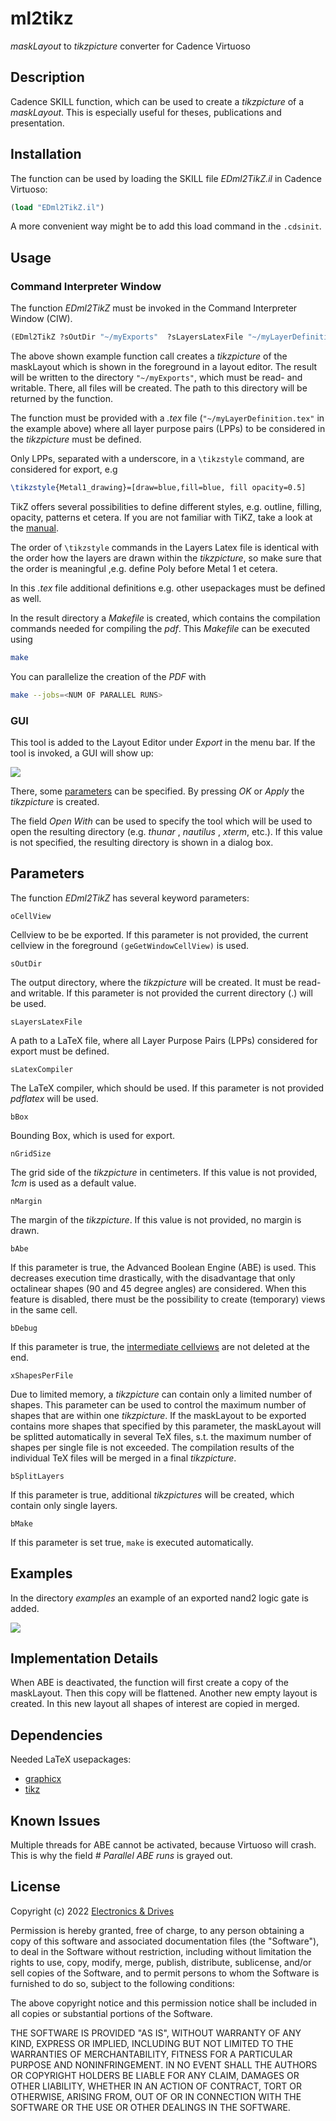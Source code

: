 # ml2tikz

*maskLayout* to *tikzpicture* converter for Cadence Virtuoso

## Description

Cadence SKILL function, which can be used to create a *tikzpicture* of 
a *maskLayout*. 
This is especially useful for theses, publications and presentation.

## Installation

The function can be used by loading the SKILL file *EDml2TikZ.il* in 
Cadence Virtuoso:

``` scheme
(load "EDml2TikZ.il")
```

A more convenient way might be to add this load command in the `.cdsinit`.

## Usage

### Command Interpreter Window

The function *EDml2TikZ* must be invoked in the Command Interpreter Window (CIW).

``` scheme
(EDml2TikZ ?sOutDir "~/myExports"  ?sLayersLatexFile "~/myLayerDefinition.tex")
```

The above shown example function call creates a *tikzpicture* of the maskLayout
which is shown in the foreground in a layout editor.
The result will be written to the directory `"~/myExports"`, which must be 
read- and writable.
There, all files will be created.
The path to this directory will be returned by the function.

The function must be provided with a *.tex* file 
(`"~/myLayerDefinition.tex"` in the example above) where all layer purpose 
pairs (LPPs) to be considered in the *tikzpicture* must be defined.

Only LPPs, separated with a underscore, in  a `\tikzstyle` command, are 
considered for export, e.g

``` tex
\tikzstyle{Metal1_drawing}=[draw=blue,fill=blue, fill opacity=0.5]
```

TikZ offers several possibilities to define different styles, e.g. outline, 
filling, opacity, patterns et cetera.
If you are not familiar with TiKZ, take a look at the 
[manual](https://www.ctan.org/pkg/pgf).

The order of `\tikzstyle` commands in the Layers Latex file is identical 
with the order how the layers are drawn within the *tikzpicture*, so make sure 
that the order is meaningful ,e.g. define Poly before Metal 1 et cetera.

In this *.tex* file additional definitions e.g. other usepackages must be
defined as well.

In the result directory a *Makefile* is created, which contains the compilation
commands needed for compiling the *pdf*.
This *Makefile* can be executed using 

``` bash
make
```

You can parallelize the creation of the *PDF* with

``` bash
make --jobs=<NUM OF PARALLEL RUNS>
```

### GUI

This tool is added to the Layout Editor under *Export* in the menu bar.
If the tool is invoked, a GUI will show up:

![](fig/ml2tikz_gui.png)

There, some [parameters](#Parameters) can be specified.
By pressing *OK* or *Apply* the *tikzpicture* is created.

The field *Open With* can be used to specify the tool which will be used to
open the resulting directory (e.g. *thunar* , *nautilus* , *xterm*, etc.).
If this value is not specified, the resulting directory is shown in a
dialog box.


## Parameters
The function *EDml2TikZ* has several keyword parameters:

`oCellView`

Cellview to be be exported. 
If this parameter is not provided, the current cellview in the
foreground `(geGetWindowCellView)` is used.

`sOutDir`

The output directory, where the *tikzpicture* will be created. 
It must be read- and writable. 
If this parameter is not provided the current directory (.) will be used.

`sLayersLatexFile`

A path to a LaTeX file, where all Layer Purpose Pairs (LPPs) considered
for export must be defined.

` sLatexCompiler `

The LaTeX compiler, which should be used. If this parameter is not
provided *pdflatex* will be used.

` bBox `

Bounding Box, which is used for export.

`nGridSize`

The grid side of the *tikzpicture* in centimeters. If this value is not
provided, *1cm* is used as a default value.

`nMargin`

The margin of the *tikzpicture*.
If this value is not provided, no margin is drawn.

`bAbe`

If this parameter is true, the Advanced Boolean Engine (ABE) is used.
This decreases execution time drastically, with the disadvantage that
only octalinear shapes (90 and 45 degree angles) are considered.
When this feature is disabled, there must be the possibility to create
(temporary) views in the same cell.

`bDebug`

If this parameter is true, the 
[intermediate cellviews](#implementation-details) are not deleted at the end.

`xShapesPerFile`

Due to limited memory, a *tikzpicture* can contain only a limited number of 
shapes.
This parameter can be used to control the maximum number of shapes that are
within one *tikzpicture*. If the maskLayout to be exported contains more shapes
that specified by this parameter, the maskLayout will be splitted automatically
in several TeX files, s.t. the maximum number of shapes per single file is not
exceeded.
The compilation results of the individual TeX files will be merged in a
final *tikzpicture*.

` bSplitLayers `

If this parameter is true, additional *tikzpictures* will be created, 
which contain only single layers.

` bMake `

If this parameter is set true, `make` is executed automatically.

## Examples

In the directory *examples* an example of an exported nand2 logic gate is added.

![](fig/nand2.png)

## Implementation Details

When ABE is deactivated, the function will first create a copy of the maskLayout. 
Then this copy will be flattened. Another new empty layout is created. 
In this new layout all shapes of interest are copied in merged.

## Dependencies

Needed LaTeX usepackages:

+ [graphicx](https://ctan.org/pkg/graphicx)
+ [tikz](https://www.ctan.org/pkg/pgf)

## Known Issues

Multiple threads for ABE cannot be activated, because Virtuoso will crash.
This is why the field *# Parallel ABE runs* is grayed out.

## License

Copyright (c) 2022 [Electronics & Drives](https://www.electronics-and-drives.de/) 

Permission is hereby granted, free of charge, to any person obtaining a copy
of this software and associated documentation files (the "Software"), to deal
in the Software without restriction, including without limitation the rights
to use, copy, modify, merge, publish, distribute, sublicense, and/or sell
copies of the Software, and to permit persons to whom the Software is
furnished to do so, subject to the following conditions:

The above copyright notice and this permission notice shall be included in all
copies or substantial portions of the Software.

THE SOFTWARE IS PROVIDED "AS IS", WITHOUT WARRANTY OF ANY KIND, EXPRESS OR
IMPLIED, INCLUDING BUT NOT LIMITED TO THE WARRANTIES OF MERCHANTABILITY,
FITNESS FOR A PARTICULAR PURPOSE AND NONINFRINGEMENT. IN NO EVENT SHALL THE
AUTHORS OR COPYRIGHT HOLDERS BE LIABLE FOR ANY CLAIM, DAMAGES OR OTHER
LIABILITY, WHETHER IN AN ACTION OF CONTRACT, TORT OR OTHERWISE, ARISING FROM,
OUT OF OR IN CONNECTION WITH THE SOFTWARE OR THE USE OR OTHER DEALINGS IN THE
SOFTWARE.